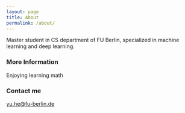```yaml
---
layout: page
title: About
permalink: /about/
---
```


Master student in CS department of FU Berlin, specialized in machine learning and deep learning.

### More Information

Enjoying learning math

### Contact me

[yu.he@fu-berlin.de](mailto:yu.he@fu-berlin.de)
